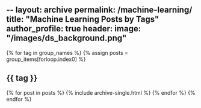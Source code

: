 --
layout: archive
permalink: /machine-learning/
title: "Machine Learning Posts by Tags"
author_profile: true
header:
  image: "/images/ds_background.png"
---

{% for tag in group_names %}
  {% assign posts = group_items[forloop.index0] %}
  <h2 id="{{ tag | slugify }}" class="archive_subtitle">{{ tag }}</h2>
  {% for post in posts %}
    {% include archive-single.html %}
  {% endfor %}
{% endfor %}